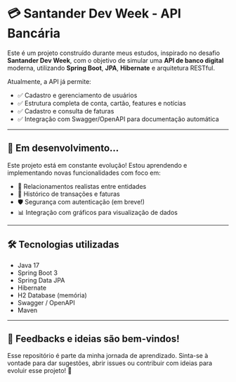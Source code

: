 # 💳 Santander Dev Week - API Bancária

Este é um projeto construído durante meus estudos, inspirado no desafio **Santander Dev Week**, com o objetivo de simular uma **API de banco digital** moderna, utilizando **Spring Boot**, **JPA**, **Hibernate** e arquitetura RESTful.

Atualmente, a API já permite:

- ✅ Cadastro e gerenciamento de usuários
- ✅ Estrutura completa de conta, cartão, features e notícias
- ✅ Cadastro e consulta de faturas
- ✅ Integração com Swagger/OpenAPI para documentação automática

---

## 🚧 Em desenvolvimento...

Este projeto está em constante evolução! Estou aprendendo e implementando novas funcionalidades com foco em:

- 🔄 Relacionamentos realistas entre entidades
- 🧾 Histórico de transações e faturas
- 🛡️ Segurança com autenticação (em breve!)
- 📊 Integração com gráficos para visualização de dados

---

## 🛠️ Tecnologias utilizadas

- Java 17
- Spring Boot 3
- Spring Data JPA
- Hibernate
- H2 Database (memória)
- Swagger / OpenAPI
- Maven

---

## 💬 Feedbacks e ideias são bem-vindos!

Esse repositório é parte da minha jornada de aprendizado. Sinta-se à vontade para dar sugestões, abrir issues ou contribuir com ideias para evoluir esse projeto! 🚀
